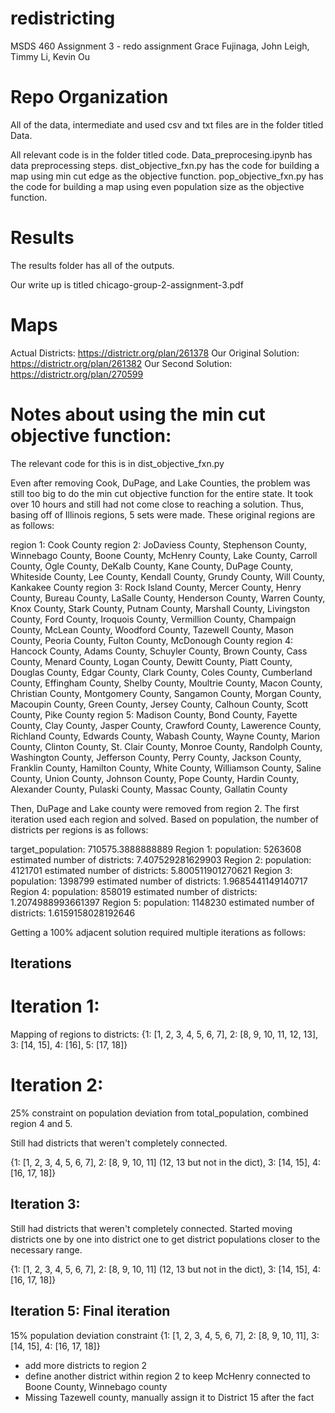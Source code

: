 # redistricting
MSDS 460 Assignment 3 - redo assignment
Grace Fujinaga, John Leigh, Timmy Li, Kevin Ou 

# Repo Organization
All of the data, intermediate and used csv and txt files are in the folder titled Data. 

All relevant code is in the folder titled code. Data_preprocesing.ipynb has data preprocessing steps. dist_objective_fxn.py has the code for building a map using min cut edge as the objective function. pop_objective_fxn.py has the code for building a map using even population size as the objective function. 

# Results
The results folder has all of the outputs. 

Our write up is titled chicago-group-2-assignment-3.pdf


# Maps
Actual Districts: https://districtr.org/plan/261378
Our Original Solution: https://districtr.org/plan/261382
Our Second Solution: https://districtr.org/plan/270599


# Notes about using the min cut objective function:

The relevant code for this is in dist_objective_fxn.py

Even after removing Cook, DuPage, and Lake Counties, the problem was still too big to do the min cut objective function for the entire state. It took over 10 hours and still had not come close to reaching a solution. Thus, basing off of Illinois regions, 5 sets were made. These original regions are as follows:

region 1:
 Cook County
region 2:
 JoDaviess County, Stephenson County, Winnebago County, Boone County, McHenry County, Lake County, Carroll County, Ogle County, DeKalb County, Kane County, DuPage County, Whiteside County, Lee County, Kendall County, Grundy County, Will County, Kankakee County
region 3:
 Rock Island County, Mercer County, Henry County, Bureau County, LaSalle County, Henderson County, Warren County, Knox County, Stark County, Putnam County, Marshall County, Livingston County, Ford County, Iroquois County, Vermillion County, Champaign County, McLean County, Woodford County, Tazewell County, Mason County, Peoria County, Fulton County, McDonough County
region 4:
 Hancock County, Adams County, Schuyler County, Brown County, Cass County, Menard County, Logan County, Dewitt County, Piatt County, Douglas County, Edgar County, Clark County, Coles County, Cumberland County, Effingham County, Shelby County, Moultrie County, Macon County, Christian County, Montgomery County, Sangamon County, Morgan County, Macoupin County, Green County, Jersey County, Calhoun County, Scott County, Pike County
region 5:
 Madison County, Bond County, Fayette County, Clay County, Jasper County, Crawford County, Lawerence County, Richland County, Edwards County, Wabash County, Wayne County, Marion County, Clinton County, St. Clair County, Monroe County, Randolph County, Washington County, Jefferson County, Perry County, Jackson County, Franklin County, Hamilton County, White County, Williamson County, Saline County, Union County, Johnson County, Pope County, Hardin County, Alexander County, Pulaski County, Massac County, Gallatin County

Then, DuPage and Lake county were removed from region 2. The first iteration used each region and solved. Based on population, the number of districts per regions is as follows:

target_population:  710575.3888888889
Region 1:
population: 5263608
estimated number of districts: 7.407529281629903
Region 2:
population: 4121701
estimated number of districts: 5.800511901270621
Region 3:
population: 1398799
estimated number of districts: 1.9685441149140717
Region 4:
population: 858019
estimated number of districts: 1.2074988993661397
Region 5:
population: 1148230
estimated number of districts: 1.6159158028192646

Getting a 100% adjacent solution required multiple iterations as follows:

## Iterations

# Iteration 1:

Mapping of regions to districts:
{1: [1, 2, 3, 4, 5, 6, 7],
 2: [8, 9, 10, 11, 12, 13],
 3: [14, 15],
 4: [16],
 5: [17, 18]}

# Iteration 2:

25% constraint on population deviation from total_population, combined region 4 and 5. 

Still had districts that weren't completely connected.

{1: [1, 2, 3, 4, 5, 6, 7], 
 2: [8, 9, 10, 11] (12, 13 but not in the dict), 
 3: [14, 15], 
 4: [16, 17, 18]}


## Iteration 3:

Still had districts that weren't completely connected. Started moving districts one by one into district one to get district populations closer to the necessary range. 

{1: [1, 2, 3, 4, 5, 6, 7], 
 2: [8, 9, 10, 11] (12, 13 but not in the dict), 
 3: [14, 15], 
 4: [16, 17, 18]}

## Iteration 5: Final iteration
15% population deviation constraint
{1: [1, 2, 3, 4, 5, 6, 7], 
 2: [8, 9, 10, 11], 
 3: [14, 15], 
 4: [16, 17, 18]}

- add more districts to region 2
- define another district within region 2 to keep McHenry connected to Boone County, Winnebago county
- Missing Tazewell county, manually assign it to District 15 after the fact